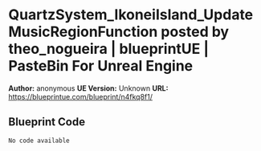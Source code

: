 # QuartzSystem_IkoneiIsland_UpdateMusicRegionFunction posted by theo_nogueira | blueprintUE | PasteBin For Unreal Engine

**Author:** anonymous
**UE Version:** Unknown
**URL:** https://blueprintue.com/blueprint/n4fkq8f1/

## Blueprint Code
```ue4
No code available
```
